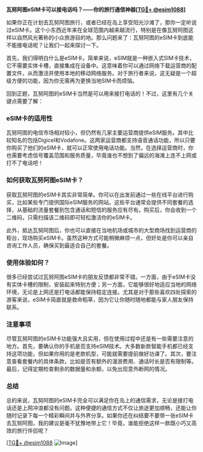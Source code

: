 **瓦努阿图eSIM卡可以接电话吗？——你的旅行通信神器[[TG💪+ @esim1088](https://t.me/s/esim1088)]**

如果你正在计划去瓦努阿图旅行，或者已经在岛上享受阳光沙滩了，那你一定听说过eSIM卡。这个小东西近年来在全球范围内越来越流行，特别是在像瓦努阿图这样以自然风光著称的小众旅游目的地。那么问题来了：瓦努阿图的eSIM卡到底能不能接电话呢？让我们一起来探讨一下。

首先，我们得明白什么是eSIM卡。简单来说，eSIM就是一种嵌入式SIM卡技术，它不需要实体卡槽，直接集成在设备中。这意味着你可以通过网络下载运营商的配置文件，从而激活并使用本地的移动网络服务。对于旅行者来说，这无疑是一个超级方便的功能，因为你无需再为更换当地SIM卡而烦恼。

回到正题，瓦努阿图的eSIM卡当然是可以用来接打电话的！不过，这里有几个关键点需要了解：

### eSIM卡的适用性

瓦努阿图的电信市场相对较小，但仍然有几家主要运营商提供eSIM服务。其中比较知名的包括Digicel和Vodafone。这两家运营商都支持语音通话功能，所以只要你购买了他们的eSIM卡，就可以正常使用电话功能。当然，在选择运营商时，你也需要考虑信号覆盖范围和服务质量，毕竟谁也不想到了偏远的海滩上连不上网或打不了电话吧！

### 如何获取瓦努阿图eSIM卡？

获取瓦努阿图的eSIM卡其实非常简单。你可以在出发前通过一些在线平台进行购买，比如某些专门提供国际eSIM服务的网站。这些平台通常会提供不同套餐的选择，从基础的流量套餐到包含通话和短信的服务应有尽有。购买后，你会收到一个二维码，只需扫描该二维码即可轻松激活你的eSIM卡。

此外，抵达瓦努阿图后，你也可以直接在当地机场或城市的大型商场找到运营商的柜台，现场购买eSIM卡。虽然这种方式可能稍微麻烦一点，但好处是你可以亲自咨询工作人员，确保买到最适合自己的套餐。

### 使用体验如何？

很多已经尝试过瓦努阿图eSIM卡的朋友反馈都非常不错。一方面，由于eSIM卡没有实体卡槽的限制，安装起来特别方便；另一方面，它能够很好地适应当地的网络环境，无论是上网还是打电话都能保持稳定连接。尤其是对于那些喜欢四处探索的游客来说，eSIM卡简直就是救命稻草，因为它让你随时随地都能与家人朋友保持联系。

### 注意事项

尽管瓦努阿图的eSIM卡功能强大且实用，但在使用过程中还是有一些需要注意的地方。首先，要确认你的手机是否支持eSIM技术。大多数新款智能手机都已经支持这项功能，但如果你用的是老款机型，可能就需要提前做好功课了。其次，要注意查看套餐内的具体条款，比如是否有额外的漫游费用、通话时长是否有限制等。最后，记得定期检查剩余的数据量和余额，以免出现意外断网的情况。

### 总结

总的来说，瓦努阿图的eSIM卡完全可以满足你在岛上的通信需求，无论是接打电话还是上网冲浪都没有问题。这种便捷的通信方式不仅让旅途更加顺畅，还能让你随时记录下每一个精彩瞬间并与外界分享。如果你还在纠结要不要带一张eSIM卡去瓦努阿图，我的建议是毫不犹豫地带上它！毕竟，谁能拒绝这样一款既小巧又高效的旅行伴侣呢？

[[TG💪+ @esim1088](https://t.me/s/esim1088) ![Image](https://i.postimg.cc/4NQfJmqS/Snipaste-2025-05-13-00-14-12.png)]